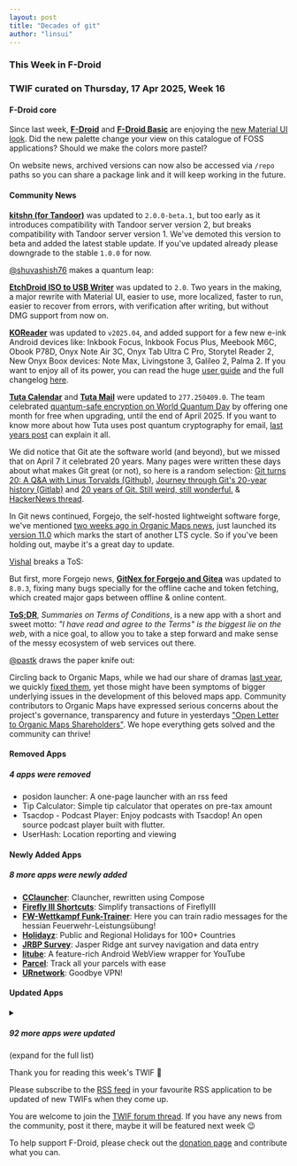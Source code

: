 ```yaml
---
layout: post
title: "Decades of git"
author: "linsui"
---
```


### This Week in F-Droid

### TWIF curated on Thursday, 17 Apr 2025, Week 16

#### F-Droid core

Since last week, **[F-Droid](https://f-droid.org/packages/org.fdroid.fdroid)** and **[F-Droid Basic](https://f-droid.org/packages/org.fdroid.basic)** are enjoying the [new Material UI look](https://f-droid.org/2025/04/10/twif.html#f-droid-core). Did the new palette change your view on this catalogue of FOSS applications? Should we make the colors more pastel?

On website news, archived versions can now also be accessed via `/repo` paths so you can share a package link and it will keep working in the future.

#### Community News

**[kitshn \(for Tandoor\)](https://f-droid.org/packages/de.kitshn.android)** was updated to `2.0.0-beta.1`, but too early as it introduces compatibility with Tandoor server version 2, but breaks compatibility with Tandoor server version 1. We've demoted this version to beta and added the latest stable update. If you've updated already please downgrade to the stable `1.0.0` for now.

[@shuvashish76](https://forum.f-droid.org/u/shuvashish76) makes a quantum leap:

**[EtchDroid ISO to USB Writer](https://f-droid.org/packages/eu.depau.etchdroid)** was updated to `2.0`. Two years in the making, a major rewrite with Material UI, easier to use, more localized, faster to run, easier to recover from errors, with verification after writing, but without DMG support from now on.

**[KOReader](https://f-droid.org/packages/org.koreader.launcher.fdroid)** was updated to `v2025.04`, and added support for a few new e-ink Android devices like: Inkbook Focus, Inkbook Focus Plus, Meebook M6C, Obook P78D, Onyx Note Air 3C, Onyx Tab Ultra C Pro, Storytel Reader 2, New Onyx Boox devices: Note Max, Livingstone 3, Galileo 2, Palma 2. If you want to enjoy all of its power, you can read the huge [user guide](https://koreader.rocks/user_guide/) and the full changelog [here](https://github.com/koreader/koreader/releases/tag/v2025.04).

**[Tuta Calendar](https://f-droid.org/packages/de.tutao.calendar)** and **[Tuta Mail](https://f-droid.org/packages/de.tutao.tutanota)** were updated to `277.250409.0`. The team celebrated [quantum-safe encryption on World Quantum Day](https://tuta.com/blog/world-quantum-day) by offering one month for free when upgrading, until the end of April 2025. If you want to know more about how Tuta uses post quantum cryptography for email, [last years post](https://tuta.com/blog/post-quantum-cryptography) can explain it all.

We did notice that Git ate the software world (and beyond), but we missed that on April 7 it celebrated 20 years. Many pages were written these days about what makes Git great (or not), so here is a random selection: [Git turns 20: A Q&A with Linus Torvalds (Github)](https://github.blog/open-source/git/git-turns-20-a-qa-with-linus-torvalds/), [Journey through Git's 20-year history (Gitlab)](https://about.gitlab.com/blog/2025/04/14/journey-through-gits-20-year-history/) and [20 years of Git. Still weird, still wonderful.](https://blog.gitbutler.com/20-years-of-git/) & [HackerNews thread](https://news.ycombinator.com/item?id=43613305).

In Git news continued, Forgejo, the self-hosted lightweight software forge, we've mentioned [two weeks ago in Organic Maps news](https://f-droid.org/2025/04/03/twif.html#community-news), just launched its [version 11.0](https://forgejo.org/2025-04-release-v11-0/) which marks the start of another LTS cycle. So if you've been holding out, maybe it's a great day to update.

[Vishal](https://forum.f-droid.org/u/vdbhb59) breaks a ToS:

But first, more Forgejo news, **[GitNex for Forgejo and Gitea](https://f-droid.org/packages/org.mian.gitnex)** was updated to `8.0.3`, fixing many bugs specially for the offline cache and token fetching, which created major gaps between offline & online content. 

**[ToS;DR](https://f-droid.org/packages/xyz.ptgms.tosdr)**, _Summaries on Terms of Conditions_, is a new app with a short and sweet motto: _"I have read and agree to the Terms" is the biggest lie on the web_, with a nice goal, to allow you to take a step forward and make sense of the messy ecosystem of web services out there.

[@pastk](https://github.com/pastk) draws the paper knife out:

Circling back to Organic Maps, while we had our share of dramas [last year](https://f-droid.org/2024/01/25/twif.html#community-news), we quickly [fixed them](https://f-droid.org/2024/02/22/twif.html#community-news), yet those might have been symptoms of bigger underlying issues in the development of this beloved maps app. Community contributors to Organic Maps have expressed serious concerns about the project's governance, transparency and future in yesterdays ["Open Letter to Organic Maps Shareholders"](https://openletter.earth/open-letter-to-organic-maps-shareholders-a0bf770c). We hope everything gets solved and the community can thrive!


#### Removed Apps

##### 4 apps were removed

* posidon launcher: A one\-page launcher with an rss feed
* Tip Calculator: Simple tip calculator that operates on pre\-tax amount
* Tsacdop \- Podcast Player: Enjoy podcasts with Tsacdop\! An open source podcast player built with flutter\.
* UserHash: Location reporting and viewing

#### Newly Added Apps

##### 8 more apps were newly added

* **[CClauncher](https://f-droid.org/packages/app.cclauncher)**: Clauncher, rewritten using Compose
* **[Firefly III Shortcuts](https://f-droid.org/packages/com.mustafacanyucel.fireflyiiishortcuts)**: Simplify transactions of FireflyIII
* **[FW\-Wettkampf Funk\-Trainer](https://f-droid.org/packages/de.questmaster.wettkampf_funk_trainer)**: Here you can train radio messages for the hessian Feuerwehr\-Leistungsübung\!
* **[Holidayz](https://f-droid.org/packages/com.MNPDigital.holidayz)**: Public and Regional Holidays for 100\+ Countries
* **[JRBP Survey](https://f-droid.org/packages/io.github.samcrow.jrbpsurvey)**: Jasper Ridge ant survey navigation and data entry
* **[litube](https://f-droid.org/packages/com.hhst.litube)**: A feature\-rich Android WebView wrapper for YouTube
* **[Parcel](https://f-droid.org/packages/dev.itsvic.parceltracker)**: Track all your parcels with ease
* **[URnetwork](https://f-droid.org/packages/com.bringyour.network)**: Goodbye VPN\!

#### Updated Apps

<details markdown=1>
<summary><h5>92 more apps were updated</h5> (expand for the full list)</summary>

* **[AAAAXY](https://f-droid.org/packages/io.github.divverent.aaaaxy)** was updated to `1.6.176+20250407.3794.55a60435`
* **[AppListBackup](https://f-droid.org/packages/org.androidlabs.applistbackup)** was updated to `2.0.0`
* **[Arcticons](https://f-droid.org/packages/com.donnnno.arcticons)** was updated to `12.6.0`
* **[Arcticons Black](https://f-droid.org/packages/com.donnnno.arcticons.light)** was updated to `12.6.0`
* **[Arcticons Day & Night](https://f-droid.org/packages/com.donnnno.arcticons.daynight)** was updated to `12.6.0`
* **[Arcticons Material You](https://f-droid.org/packages/com.donnnno.arcticons.you)** was updated to `12.6.0`
* **[Aria for Misskey](https://f-droid.org/packages/com.poppingmoon.aria)** was updated to `1.0.3`
* **[Asteroid's Revenge](https://f-droid.org/packages/com.game.asteroids_revenge)** was updated to `0.14.0`
* **[Aves Libre](https://f-droid.org/packages/deckers.thibault.aves.libre)** was updated to `1.12.9`
* **[Bahn\-Vorhersage](https://f-droid.org/packages/de.bahnvorhersage.app)** was updated to `0.4.2`
* **[baresip](https://f-droid.org/packages/com.tutpro.baresip)** was updated to `64.3.1`
* **[BinEd \- Hex Editor](https://f-droid.org/packages/org.exbin.bined.editor.android)** was updated to `0.2.4`
* **[BitBanana](https://f-droid.org/packages/app.michaelwuensch.bitbanana)** was updated to `0.9.4`
* **[BLE Radar](https://f-droid.org/packages/f.cking.software)** was updated to `0.29.5-beta`
* **[Calyx VPN](https://f-droid.org/packages/org.calyxinstitute.vpn)** was updated to `1.5.1`
* **[Capy Reader](https://f-droid.org/packages/com.capyreader.app)** was updated to `2025.04.1125`
* **[CatShare](https://f-droid.org/packages/moe.reimu.catshare)** was updated to `1.5`
* **[Chooser](https://f-droid.org/packages/com.uravgcode.chooser)** was updated to `1.4.2`
* **[Clock](https://f-droid.org/packages/com.best.deskclock)** was updated to `2.18`
* **[Conversations](https://f-droid.org/packages/eu.siacs.conversations)** was updated to `2.18.0+free`
* **[CTU Menza](https://f-droid.org/packages/cz.lastaapps.menza)** was updated to `1.4.4`
* **[DankChat](https://f-droid.org/packages/com.flxrs.dankchat)** was updated to `3.11.4`
* **[Dicio assistant](https://f-droid.org/packages/org.stypox.dicio)** was updated to `3.1`
* **[Easy Watermark](https://f-droid.org/packages/me.rosuh.easywatermark)** was updated to `2.9.4`
* **[Element X \- Secure Chat & Call](https://f-droid.org/packages/io.element.android.x)** was updated to `25.04.0`
* **[Exclave](https://f-droid.org/packages/com.github.dyhkwong.sagernet)** was updated to `0.13.15`
* **[FairEmail](https://f-droid.org/packages/eu.faircode.email)** was updated to `1.2272`
* **[Faraday](https://f-droid.org/packages/pw.faraday.faraday)** was updated to `1.1.9`
* **[Fedilab](https://f-droid.org/packages/fr.gouv.etalab.mastodon)** was updated to `3.32.1`
* **[Feeder](https://f-droid.org/packages/com.nononsenseapps.feeder)** was updated to `2.10.2`
* **[Flexify](https://f-droid.org/packages/com.presley.flexify)** was updated to `2.0.18`
* **[Gauguin](https://f-droid.org/packages/org.piepmeyer.gauguin)** was updated to `0.38.0`
* **[GMaps WV](https://f-droid.org/packages/us.spotco.maps)** was updated to `3.9`
* **[Immich](https://f-droid.org/packages/app.alextran.immich)** was updated to `1.131.3`
* **[Improvement Roll](https://f-droid.org/packages/com.improvement_roll)** was updated to `1.4.0`
* **[Infomaniak Mail](https://f-droid.org/packages/com.infomaniak.mail)** was updated to `1.10.3`
* **[InviZible Pro: increase your security, protect you](https://f-droid.org/packages/pan.alexander.tordnscrypt.stable)** was updated to `7.1.0`
* **[Jass board](https://f-droid.org/packages/ch.simonste.jasstafel)** was updated to `4.1.8`
* **[Jellyfin for Android TV](https://f-droid.org/packages/org.jellyfin.androidtv)** was updated to `0.18.7`
* **[Joplin](https://f-droid.org/packages/net.cozic.joplin)** was updated to `3.3.5`
* **[Kazumi](https://f-droid.org/packages/com.predidit.kazumi)** was updated to `1.6.5`
* **[KDE Connect](https://f-droid.org/packages/org.kde.kdeconnect_tp)** was updated to `1.33.3`
* **[Kotatsu](https://f-droid.org/packages/org.koitharu.kotatsu)** was updated to `8.1.2`
* **[Linphone \- open source SIP client](https://f-droid.org/packages/org.linphone)** was updated to `6.0.3`
* **[Linux Command Library](https://f-droid.org/packages/com.inspiredandroid.linuxcommandbibliotheca)** was updated to `3.3.4`
* **[Linwood Flow Nightly](https://f-droid.org/packages/dev.linwood.flow.nightly)** was updated to `0.4.1`
* **[Lissen: Audiobookshelf client](https://f-droid.org/packages/org.grakovne.lissen)** was updated to `1.3.13`
* **[Logger](https://f-droid.org/packages/com.logger.app)** was updated to `3.1.0`
* **[Ltt\.rs](https://f-droid.org/packages/rs.ltt.android)** was updated to `0.4.4`
* **[Materialious](https://f-droid.org/packages/us.materialio.app)** was updated to `1.7.20`
* **[MedTimer](https://f-droid.org/packages/com.futsch1.medtimer)** was updated to `1.16.9`
* **[MTG Familiar](https://f-droid.org/packages/com.gelakinetic.mtgfam)** was updated to `3.9.13`
* **[MusicSearch](https://f-droid.org/packages/io.github.lydavid.musicsearch)** was updated to `1.20.0`
* **[Neo Store](https://f-droid.org/packages/com.machiav3lli.fdroid)** was updated to `1.0.9`
* **[Network Survey](https://f-droid.org/packages/com.craxiom.networksurvey)** was updated to `1.35`
* **[Nextcloud Dev](https://f-droid.org/packages/com.nextcloud.android.beta)** was updated to `20250410`
* **[NotallyX \- Quick Notes/Tasks](https://f-droid.org/packages/com.philkes.notallyx)** was updated to `7.3.1`
* **[OCS\-NG Agent](https://f-droid.org/packages/org.ocsinventoryng.android.agent)** was updated to `2.7`
* **[Open Alert Viewer](https://f-droid.org/packages/studio.okcode.open_alert_viewer)** was updated to `1.3.1`
* **[openHAB Beta](https://f-droid.org/packages/org.openhab.habdroid.beta)** was updated to `3.17.6-beta`
* **[Periodical](https://f-droid.org/packages/de.arnowelzel.android.periodical)** was updated to `1.91`
* **[Phocid](https://f-droid.org/packages/org.sunsetware.phocid)** was updated to `20250409`
* **[Podcini\.X \- Podcast instrument](https://f-droid.org/packages/ac.mdiq.podcini.X)** was updated to `8.14.4.0`
* **[Pomodorot](https://f-droid.org/packages/app.pomodorot)** was updated to `0.9.0`
* **[Price Per Unit](https://f-droid.org/packages/net.nitratine.priceperunit)** was updated to `1.7.0`
* **[QRAlarm](https://f-droid.org/packages/com.sweak.qralarm)** was updated to `2.5.4`
* **[Quad9 Connect](https://f-droid.org/packages/com.quad9.aegis)** was updated to `1.1.0`
* **[Quicksy](https://f-droid.org/packages/im.quicksy.client)** was updated to `2.18.0+free`
* **[Quran Revision Companion](https://f-droid.org/packages/com.wqar.quran_mem_helper)** was updated to `1.5.0`
* **[Raccoon for Lemmy](https://f-droid.org/packages/com.livefast.eattrash.raccoonforlemmy.android)** was updated to `1.14.1`
* **[ReTerminal](https://f-droid.org/packages/com.rk.terminal)** was updated to `1.1.0`
* **[Roboyard](https://f-droid.org/packages/de.z11.roboyard)** was updated to `23`
* **[Session](https://f-droid.org/packages/network.loki.messenger.fdroid)** was updated to `1.22.1`
* **[ShockAlarm](https://f-droid.org/packages/de.computerelite.shockalarm)** was updated to `0.2.8`
* **[Simple Sudoku Game](https://f-droid.org/packages/org.benoitharrault.sudoku)** was updated to `0.10.0`
* **[sing\-box](https://f-droid.org/packages/io.nekohasekai.sfa)** was updated to `1.11.7`
* **[SiYuan](https://f-droid.org/packages/org.b3log.siyuan)** was updated to `3.1.27`
* **[SlimSocial for Facebook](https://f-droid.org/packages/it.rignanese.leo.slimfacebook)** was updated to `25.04.06`
* **[TacticMaster](https://f-droid.org/packages/com.tacticmaster)** was updated to `1.0.4`
* **[Taler Wallet](https://f-droid.org/packages/net.taler.wallet.fdroid)** was updated to `0.14.5`
* **[Tasks\.org: Open\-source To\-Do Lists & Reminders](https://f-droid.org/packages/org.tasks)** was updated to `14.6.2`
* **[taz](https://f-droid.org/packages/de.taz.android.app.free)** was updated to `1.11.0`
* **[Todo](https://f-droid.org/packages/com.k.todo)** was updated to `1.5.6`
* **[Tranquil Stopwatch](https://f-droid.org/packages/tibarj.tranquilstopwatch)** was updated to `1.5.0`
* **[Unciv](https://f-droid.org/packages/com.unciv.app)** was updated to `4.16.2`
* **[uNote \| microNote](https://f-droid.org/packages/app.varlorg.unote)** was updated to `1.8.0`
* **[Voyager for Lemmy](https://f-droid.org/packages/app.vger.voyager)** was updated to `2.29.0`
* **[WG Tunnel](https://f-droid.org/packages/com.zaneschepke.wireguardautotunnel)** was updated to `3.8.1`
* **[WhatSave](https://f-droid.org/packages/com.simplified.wsstatussaver)** was updated to `2.1.0`
* **[Whisper](https://f-droid.org/packages/org.woheller69.whisper)** was updated to `3.0`
* **[Zimly S3 Backup](https://f-droid.org/packages/app.zimly.backup)** was updated to `2.4.0`
* **[聚在工大](https://f-droid.org/packages/com.hfut.schedule)** was updated to `4.15`

</details>

Thank you for reading this week's TWIF 🙂

Please subscribe to the [RSS feed](https://f-droid.org/feed.xml) in your favourite RSS application to be updated of new TWIFs when they come up.

You are welcome to join the [TWIF forum thread](https://forum.f-droid.org/t/new-twif-submission-thread/23546). If you have any news from the community, post it there, maybe it will be featured next week 😉

To help support F-Droid, please check out the [donation page](https://f-droid.org/donate/) and contribute what you can.

